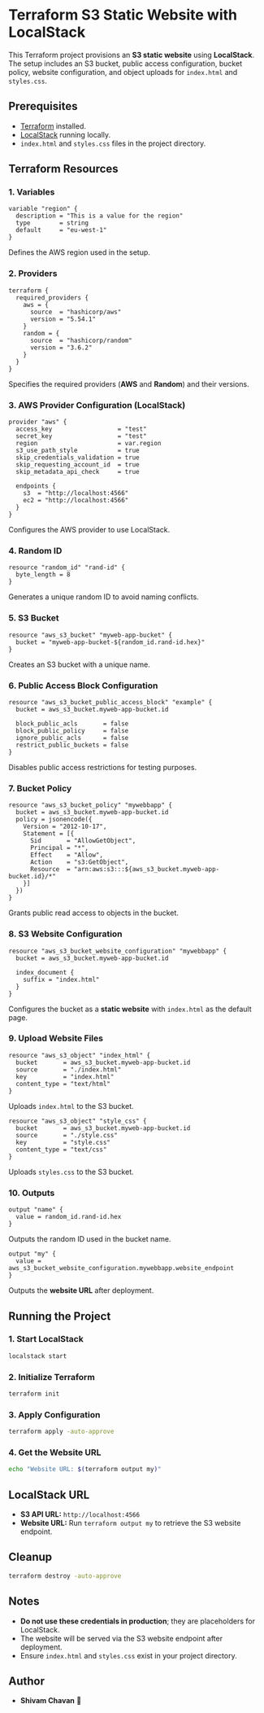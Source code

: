 # Terraform S3 Static Website with LocalStack

This Terraform project provisions an **S3 static website** using **LocalStack**. The setup includes an S3 bucket, public access configuration, bucket policy, website configuration, and object uploads for `index.html` and `styles.css`.

## Prerequisites

- [Terraform](https://developer.hashicorp.com/terraform/downloads) installed.
- [LocalStack](https://docs.localstack.cloud/getting-started/) running locally.
- `index.html` and `styles.css` files in the project directory.

## Terraform Resources

### 1. Variables

```hcl
variable "region" {
  description = "This is a value for the region"
  type        = string
  default     = "eu-west-1"
}
```
Defines the AWS region used in the setup.

### 2. Providers

```hcl
terraform {
  required_providers {
    aws = {
      source  = "hashicorp/aws"
      version = "5.54.1"
    }
    random = {
      source  = "hashicorp/random"
      version = "3.6.2"
    }
  }
}
```
Specifies the required providers (**AWS** and **Random**) and their versions.

### 3. AWS Provider Configuration (LocalStack)

```hcl
provider "aws" {
  access_key                  = "test"
  secret_key                  = "test"
  region                      = var.region
  s3_use_path_style           = true
  skip_credentials_validation = true
  skip_requesting_account_id  = true
  skip_metadata_api_check     = true

  endpoints {
    s3  = "http://localhost:4566"
    ec2 = "http://localhost:4566"
  }
}
```
Configures the AWS provider to use LocalStack.

### 4. Random ID

```hcl
resource "random_id" "rand-id" {
  byte_length = 8
}
```
Generates a unique random ID to avoid naming conflicts.

### 5. S3 Bucket

```hcl
resource "aws_s3_bucket" "myweb-app-bucket" {
  bucket = "myweb-app-bucket-${random_id.rand-id.hex}"
}
```
Creates an S3 bucket with a unique name.

### 6. Public Access Block Configuration

```hcl
resource "aws_s3_bucket_public_access_block" "example" {
  bucket = aws_s3_bucket.myweb-app-bucket.id

  block_public_acls       = false
  block_public_policy     = false
  ignore_public_acls      = false
  restrict_public_buckets = false
}
```
Disables public access restrictions for testing purposes.

### 7. Bucket Policy

```hcl
resource "aws_s3_bucket_policy" "mywebbapp" {
  bucket = aws_s3_bucket.myweb-app-bucket.id
  policy = jsonencode({
    Version = "2012-10-17",
    Statement = [{
      Sid       = "AllowGetObject",
      Principal = "*",
      Effect    = "Allow",
      Action    = "s3:GetObject",
      Resource  = "arn:aws:s3:::${aws_s3_bucket.myweb-app-bucket.id}/*"
    }]
  })
}
```
Grants public read access to objects in the bucket.

### 8. S3 Website Configuration

```hcl
resource "aws_s3_bucket_website_configuration" "mywebbapp" {
  bucket = aws_s3_bucket.myweb-app-bucket.id

  index_document {
    suffix = "index.html"
  }
}
```
Configures the bucket as a **static website** with `index.html` as the default page.

### 9. Upload Website Files

```hcl
resource "aws_s3_object" "index_html" {
  bucket       = aws_s3_bucket.myweb-app-bucket.id
  source       = "./index.html"
  key          = "index.html"
  content_type = "text/html"
}
```
Uploads `index.html` to the S3 bucket.

```hcl
resource "aws_s3_object" "style_css" {
  bucket       = aws_s3_bucket.myweb-app-bucket.id
  source       = "./style.css"
  key          = "style.css"
  content_type = "text/css"
}
```
Uploads `styles.css` to the S3 bucket.

### 10. Outputs

```hcl
output "name" {
  value = random_id.rand-id.hex
}
```
Outputs the random ID used in the bucket name.

```hcl
output "my" {
  value = aws_s3_bucket_website_configuration.mywebbapp.website_endpoint
}
```
Outputs the **website URL** after deployment.

## Running the Project

### 1. Start LocalStack
```sh
localstack start
```

### 2. Initialize Terraform
```sh
terraform init
```

### 3. Apply Configuration
```sh
terraform apply -auto-approve
```

### 4. Get the Website URL
```sh
echo "Website URL: $(terraform output my)"
```

## LocalStack URL
- **S3 API URL:** `http://localhost:4566`
- **Website URL:** Run `terraform output my` to retrieve the S3 website endpoint.

## Cleanup
```sh
terraform destroy -auto-approve
```

## Notes
- **Do not use these credentials in production**; they are placeholders for LocalStack.
- The website will be served via the S3 website endpoint after deployment.
- Ensure `index.html` and `styles.css` exist in your project directory.

## Author
- **Shivam Chavan** 🚀

